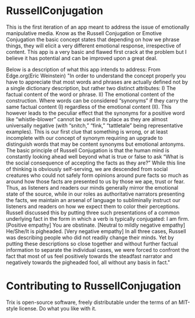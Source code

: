 # RussellConjugation
This is the first iteration of an app meant to address the issue of emotionally manipulative media. Know as the Russell Conjugation or Emotive Conjugation the basic concept states that depending on how we phrase things, they will elicit a very different emotional response, irrespective of content. This app is a very basic and flawed first crack at the problem but I believe it has potential and can be improved upon a great deal.

Below is a description of what this app intends to address: 
From Edge.org(Eric Weinstein) "In order to understand the concept properly you have to appreciate that most words and phrases are actually defined not by a single dictionary description, but rather two distinct attributes: I) The factual content of the word or phrase. II) The emotional content of the construction. Where words can be considered “synonyms” if they carry the same factual content (I) regardless of the emotional content (II). This however leads to the peculiar effect that the synonyms for a positive word like “whistle-blower” cannot be used in its place as they are almost universally negative (with “snitch,” “fink,” “tattletale” being representative examples). This is our first clue that something is wrong, or at least incomplete with our concept of synonym requiring an upgrade to distinguish words that may be content synonyms but emotional antonyms. The basic principle of Russell Conjugation is that the human mind is constantly looking ahead well beyond what is true or false to ask “What is the social consequence of accepting the facts as they are?” While this line of thinking is obviously self-serving, we are descended from social creatures who could not safely form opinions around pure facts so much as around how those facts are presented to us by those we ape, trust or fear. Thus, as listeners and readers our minds generally mirror the emotional state of the source, while in our roles as authoritative narrators presenting the facts, we maintain an arsenal of language to subliminally instruct our listeners and readers on how we expect them to color their perceptions. Russell discussed this by putting three such presentations of a common underlying fact in the form in which a verb is typically conjugated: I am firm. [Positive empathy] You are obstinate. [Neutral to mildly negative empathy] He/She/It is pigheaded. [Very negative empathy] In all three cases, Russell was describing people who did not readily change their minds. Yet by putting these descriptions so close together and without further factual information to separate the individual cases, we were forced to confront the fact that most of us feel positively towards the steadfast narrator and negatively towards the pigheaded fool, all without any basis in fact."

# Contributing to RussellConjugation 

Trix is open-source software, freely distributable under the terms of an MIT-style license. Do what you like with it. 
